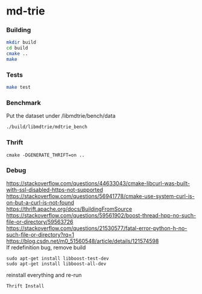 # md-trie

### Building

```bash
mkdir build
cd build
cmake ..
make
```

### Tests

```bash
make test
```

### Benchmark

Put the dataset under /libmdtrie/bench/data
```bash
./build/libmdtrie/mdtrie_bench
```

### Thrift

```cd build
cmake -DGENERATE_THRIFT=on ..
```

### Debug

https://stackoverflow.com/questions/44633043/cmake-libcurl-was-built-with-ssl-disabled-https-not-supported  
https://stackoverflow.com/questions/56941778/cmake-use-system-curl-is-on-but-a-curl-is-not-found  
https://thrift.apache.org/docs/BuildingFromSource  
https://stackoverflow.com/questions/59561902/boost-thread-hpp-no-such-file-or-directory/59563726  
https://stackoverflow.com/questions/21530577/fatal-error-python-h-no-such-file-or-directory?rq=1  
https://blog.csdn.net/m0_51560548/article/details/121574598  
If redefinition bug, remove build
```  
sudo apt-get install libboost-test-dev  
sudo apt-get install libboost-all-dev
```  
reinstall everything and re-run 
```
Thrift Install  
```